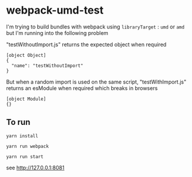 # webpack-umd-test

I'm trying to build bundles with webpack using `libraryTarget` : `umd` or `amd` but I'm running into the following problem 

"testWithoutImport.js" returns the expected object when required

```
[object Object]
{
  "name": "testWithoutImport"
}
```

But when a random import is used on the same script, "testWithImport.js" returns an esModule when required which breaks in browsers

```
[object Module]
{}
```

## To run

`yarn install`

`yarn run webpack`

`yarn run start`

see http://127.0.0.1:8081